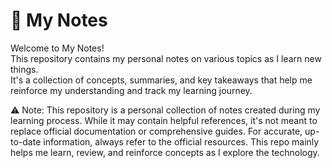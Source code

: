# 📒 My Notes

Welcome to My Notes!  
This repository contains my personal notes on various topics as I learn new things.  
It's a collection of concepts, summaries, and key takeaways that help me reinforce my understanding and track my learning journey.

⚠️ Note: This repository is a personal collection of notes created during my learning process. While it may contain helpful references, it's not meant to replace official documentation or comprehensive guides. For accurate, up-to-date information, always refer to the official resources. This repo mainly helps me learn, review, and reinforce concepts as I explore the technology.  
